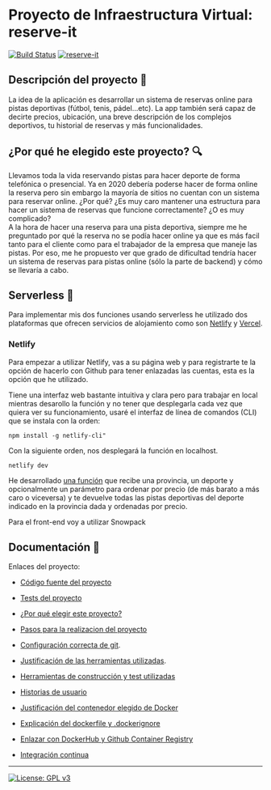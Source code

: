 # Proyecto de Infraestructura Virtual: reserve-it
[![Build Status](https://travis-ci.com/sergiocantero8/reserve-it.svg?branch=master)](https://travis-ci.com/sergiocantero8/reserve-it)
[![reserve-it](https://circleci.com/gh/sergiocantero8/reserve-it.svg?style=svg)](https://app.circleci.com/pipelines/github/sergiocantero8/reserve-it)
## Descripción del proyecto :green_book:
La idea de la aplicación es desarrollar un sistema de reservas online para pistas deportivas (fútbol, tenis, pádel...etc). La app también será capaz de decirte precios, ubicación, una breve descripción de los complejos deportivos, tu historial de reservas y más funcionalidades.

## ¿Por qué he elegido este proyecto? :mag:
Llevamos toda la vida reservando pistas para hacer deporte de forma telefónica o presencial. Ya en 2020 debería poderse hacer de forma online la reserva pero sin embargo la mayoría de sitios no cuentan con un sistema para reservar online. ¿Por qué? ¿Es muy caro mantener una estructura para hacer un sistema de reservas que funcione correctamente? ¿O es muy complicado?  
A la hora de hacer una reserva para una pista deportiva, siempre me he preguntado por qué la reserva no se podía hacer online ya que es más facil tanto para el cliente como para el trabajador de la empresa que maneje las pistas. Por eso, me he propuesto ver que grado de dificultad tendría hacer un sistema de reservas para pistas online (sólo la parte de backend) y cómo se llevaría a cabo.

## Serverless :satellite:

Para implementar mis dos funciones usando serverless he utilizado dos plataformas que ofrecen servicios de alojamiento como son [Netlify](https://www.netlify.com/) y [Vercel](https://vercel.com/).

### Netlify
Para empezar a utilizar Netlify, vas a su página web y para registrarte te la opción de hacerlo con Github para tener enlazadas las cuentas, esta es la opción que he utilizado.

Tiene una interfaz web bastante intuitiva y clara pero para trabajar en local mientras desarollo la función y no tener que desplegarla cada vez que quiera ver su funcionamiento, usaré el interfaz de línea de comandos (CLI) que se instala con la orden:

```
npm install -g netlify-cli"
```

Con la siguiente orden, nos desplegará la función en localhost.

```
netlify dev
```

He desarrollado [una función](https://github.com/sergiocantero8/reserve-it/blob/master/functions/precio.js) que recibe una provincia, un deporte y opcionalmente un parámetro para ordenar por precio (de más barato a más caro o viceversa) y te devuelve todas las pistas deportivas del deporte indicado en la provincia dada y ordenadas por precio.

Para el front-end voy a utilizar Snowpack
## Documentación :page_facing_up:

Enlaces del proyecto: 

+ [Código fuente del proyecto](https://github.com/sergiocantero8/ReserveIt-API/blob/master/src)

+ [Tests del proyecto](https://github.com/sergiocantero8/ReserveIt-API/tree/master/test)

+ [¿Por qué elegir este proyecto?](https://github.com/sergiocantero8/ReserveIt-API/blob/master/docs/eleccion_proyecto.md)

+ [Pasos para la realizacion del proyecto](https://github.com/sergiocantero8/ReserveIt-API/blob/master/docs/pasos.md)

+ [Configuración correcta de git](https://github.com/sergiocantero8/ReserveIt-API/blob/master/docs/git_config.md).

+ [Justificación de las herramientas utilizadas](https://github.com/sergiocantero8/ReserveIt-API/blob/master/docs/herramientas.md).

+ [Herramientas de construcción y test utilizadas](https://github.com/sergiocantero8/ReserveIt-API/blob/master/docs/herramientas_test.md)

+ [Historias de usuario](https://github.com/sergiocantero8/reserve-it/blob/master/docs/herramientas_test.md)

+ [Justificación del contenedor elegido de Docker](https://github.com/sergiocantero8/reserve-it/blob/master/docs/justificacion_docker.md)

+ [Explicación del dockerfile y .dockerignore](https://github.com/sergiocantero8/reserve-it/blob/master/docs/explicacion_dockerfile.md)

+ [Enlazar con DockerHub y Github Container Registry](https://github.com/sergiocantero8/reserve-it/blob/master/docs/dockerhub_y_gcr.md)

+ [Integración continua](https://github.com/sergiocantero8/reserve-it/blob/master/docs/integracion_continua.md)




---
[![License: GPL v3](https://img.shields.io/badge/License-GPLv3-blue.svg)](https://www.gnu.org/licenses/gpl-3.0)
